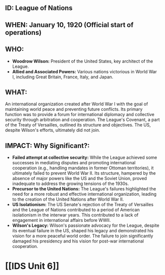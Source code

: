 ## ID: League of Nations

## WHEN: January 10, 1920 (Official start of operations)

## WHO:
* **Woodrow Wilson:**  President of the United States, key architect of the League.
* **Allied and Associated Powers:**  Various nations victorious in World War I, including Great Britain, France, Italy, and Japan.

## WHAT:
An international organization created after World War I with the goal of maintaining world peace and preventing future conflicts.  Its primary function was to provide a forum for international diplomacy and collective security through arbitration and cooperation.  The League's Covenant, a part of the Treaty of Versailles, outlined its structure and objectives.  The US, despite Wilson's efforts, ultimately did not join.

## IMPACT: Why Significant?:
* **Failed attempt at collective security:** While the League achieved some successes in mediating disputes and promoting international cooperation (e.g., handling mandates in former Ottoman territories), it ultimately failed to prevent World War II.  Its structure, hampered by the absence of major powers like the US and the Soviet Union, proved inadequate to address the growing tensions of the 1930s.
* **Precursor to the United Nations:** The League's failures highlighted the need for a more robust and effective international organization, leading to the creation of the United Nations after World War II.
* **US Isolationism:** The US Senate's rejection of the Treaty of Versailles and the League of Nations contributed to a period of American isolationism in the interwar years. This contributed to a lack of engagement in international affairs before WWII.
* **Wilson's Legacy:** Wilson's passionate advocacy for the League, despite its eventual failure in the US, shaped his legacy and demonstrated his vision for a more peaceful world order.  The failure to join significantly damaged his presidency and his vision for post-war international cooperation.


# [[IDS Unit 6]]